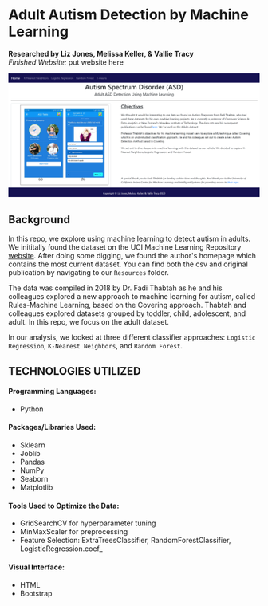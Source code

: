 # Adult Autism Detection by Machine Learning
<b>Researched by Liz Jones, Melissa Keller, & Vallie Tracy</b>     
*Finished Website:*  put website here   

![WebSnap](/Images/WebSnap.PNG) 
## Background     
In this repo, we explore using machine learning to detect autism in adults.  We inititally found the dataset on the UCI Machine Learning Repository [website](http://archive.ics.uci.edu/ml/datasets/Autism+Screening+Adult).  After doing some digging, we found the author's homepage which contains the most current dataset. You can find both the csv and original publication by navigating to our `Resources` folder.      

The data was compiled in 2018 by Dr. Fadi Thabtah as he and his colleagues explored a new approach to machine learning for autism, called Rules-Machine Learning, based on the Covering approach.  Thabtah and colleagues explored datasets grouped by toddler, child, adolescent, and adult.  In this repo, we focus on the adult dataset.

In our analysis, we looked at three different classifier approaches: `Logistic Regression`, `K-Nearest Neighbors`, and `Random Forest`.     
## TECHNOLOGIES UTILIZED
#### Programming Languages:
* Python

#### Packages/Libraries Used:
* Sklearn
* Joblib
* Pandas
* NumPy
* Seaborn
* Matplotlib

#### Tools Used to Optimize the Data:
* GridSearchCV for hyperparameter tuning
* MinMaxScaler for preprocessing
* Feature Selection: ExtraTreesClassifier, RandomForestClassifier, LogisticRegression.coef_

#### Visual Interface:
* HTML
* Bootstrap
 




